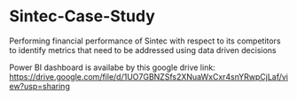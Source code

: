 # Sintec-Case-Study
Performing financial performance of Sintec with respect to its competitors to identify metrics that need to be addressed using data driven decisions

Power BI dashboard is availabe by this google drive link: https://drive.google.com/file/d/1UO7GBNZSfs2XNuaWxCxr4snYRwpCjLaf/view?usp=sharing

